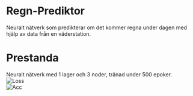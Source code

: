 # Regn-Prediktor
Neuralt nätverk som predikterar om det kommer regna under dagen med hjälp av data från en väderstation.

# Prestanda
Neuralt nätverk med 1 lager och 3 noder, tränad under 500 epoker.  
![Loss](https://github.com/TantDre/Regn-Prediktor/blob/master/Plots/Loss.png?raw=true)  
![Acc](https://github.com/TantDre/Regn-Prediktor/blob/master/Plots/Acc.png?raw=true)  
